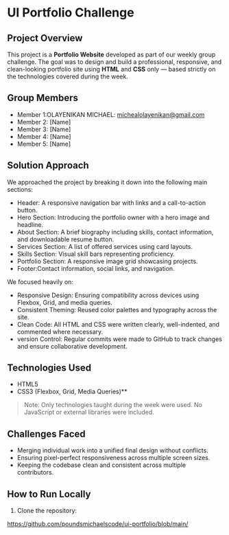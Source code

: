 # UI Portfolio Challenge

## Project Overview
This project is a **Portfolio Website** developed as part of our weekly group challenge. The goal was to design and build a professional, responsive, and clean-looking portfolio site using **HTML** and **CSS** only — based strictly on the technologies covered during the week.

## Group Members
- Member 1:OLAYENIKAN MICHAEL: michealolayenikan@gmail.com 
- Member 2: [Name]
- Member 3: [Name]
- Member 4: [Name]
- Member 5: [Name]


## Solution Approach
We approached the project by breaking it down into the following main sections:
- Header: A responsive navigation bar with links and a call-to-action button.
- Hero Section: Introducing the portfolio owner with a hero image and headline.
- About Section: A brief biography including skills, contact information, and downloadable resume button.
- Services Section: A list of offered services using card layouts.
- Skills Section: Visual skill bars representing proficiency.
- Portfolio Section: A responsive image grid showcasing projects.
- Footer:Contact information, social links, and navigation.

We focused heavily on:
- Responsive Design: Ensuring compatibility across devices using Flexbox, Grid, and media queries.
- Consistent Theming: Reused color palettes and typography across the site.
- Clean Code: All HTML and CSS were written clearly, well-indented, and commented where necessary.
- version Control: Regular commits were made to GitHub to track changes and ensure collaborative development.

## Technologies Used
- HTML5
- CSS3 (Flexbox, Grid, Media Queries)**

> Note: Only technologies taught during the week were used. No JavaScript or external libraries were included.

## Challenges Faced
- Merging individual work into a unified final design without conflicts.
- Ensuring pixel-perfect responsiveness across multiple screen sizes.
- Keeping the codebase clean and consistent across multiple contributors.

## How to Run Locally
1. Clone the repository:

https://github.com/poundsmichaelscode/ui-portfolio/blob/main/
